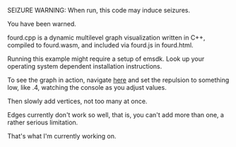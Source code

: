 SEIZURE WARNING: When run, this code may induce seizures.

You have been warned.

fourd.cpp is a dynamic multilevel graph visualization written in C++, compiled to fourd.wasm, and included via fourd.js in fourd.html.

Running this example might require a setup of emsdk. Look up your operating system dependent installation instructions.

To see the graph in action, navigate [here](https://thwee-alchemist.github.io/fourd.cpp) and set the repulsion to something low, like .4, watching the console as you adjust values. 

Then slowly add vertices, not too many at once. 

Edges currently don't work so well, that is, you can't add more than one, a rather serious limitation. 

That's what I'm currently working on.
